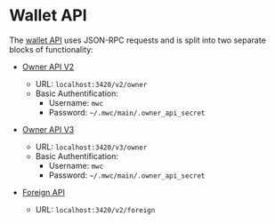 
# Wallet API

The [wallet API](https://docs.rs/mwc_wallet_api/latest/mwc_wallet_api/) uses JSON-RPC requests and is split into two separate blocks of functionality:

* [Owner API V2](https://docs.rs/mwc_wallet_api/latest/mwc_wallet_api/trait.OwnerRpcV2.html)
  - URL: `localhost:3420/v2/owner`
  - Basic Authentification:
    - Username: `mwc`
    - Password: `~/.mwc/main/.owner_api_secret`

* [Owner API V3](https://docs.rs/mwc_wallet_api/latest/mwc_wallet_api/trait.OwnerRpcV3.html)
  - URL: `localhost:3420/v3/owner`
  - Basic Authentification:
    - Username: `mwc`
    - Password: `~/.mwc/main/.owner_api_secret`


* [Foreign API](https://docs.rs/mwc_wallet_api/latest/mwc_wallet_api/struct.Foreign.html)
  - URL: `localhost:3420/v2/foreign`

